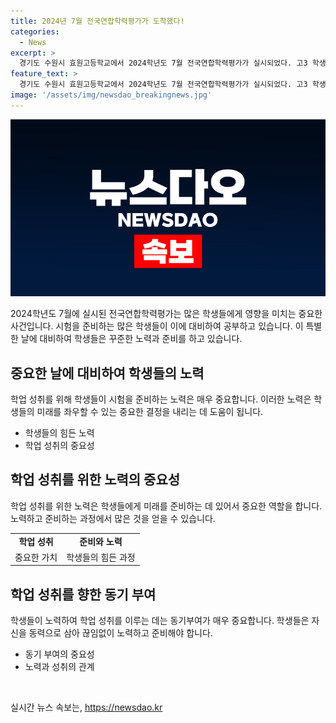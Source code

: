 ```yaml
---
title: 2024년 7월 전국연합학력평가가 도착했다!
categories:
  - News
excerpt: >
  경기도 수원시 효원고등학교에서 2024학년도 7월 전국연합학력평가가 실시되었다. 고3 학생들이 열심히 시험을 준비하고 있는 가운데, 시선을 끄는 모습이 시사된다.
feature_text: >
  경기도 수원시 효원고등학교에서 2024학년도 7월 전국연합학력평가가 실시되었다. 고3 학생들이 열심히 시험을 준비하고 있는 가운데, 시선을 끄는 모습이 시사된다.
image: '/assets/img/newsdao_breakingnews.jpg'
---
```


<p><img src="/assets/img/newsdao_breakingnews.jpg" alt="ranknews 속보" /></p>

<p data-ke-size="size16">2024학년도 7월에 실시된 전국연합학력평가는 많은 학생들에게 영향을 미치는 중요한 사건입니다. 시험을 준비하는 많은 학생들이 이에 대비하여 공부하고 있습니다. 이 특별한 날에 대비하여 학생들은 꾸준한 노력과 준비를 하고 있습니다.</p>

<h2 data-ke-size="size26">중요한 날에 대비하여 학생들의 노력</h2>

<p data-ke-size="size16">학업 성취를 위해 학생들이 시험을 준비하는 노력은 매우 중요합니다. 이러한 노력은 학생들의 미래를 좌우할 수 있는 중요한 결정을 내리는 데 도움이 됩니다.</p>

<ul>
  <li>학생들의 힘든 노력</li>
  <li>학업 성취의 중요성</li>
</ul>

<h2 data-ke-size="size26">학업 성취를 위한 노력의 중요성</h2>

<p data-ke-size="size16">학업 성취를 위한 노력은 학생들에게 미래를 준비하는 데 있어서 중요한 역할을 합니다. 노력하고 준비하는 과정에서 많은 것을 얻을 수 있습니다.</p>

<table>
  <tr>
    <td style="text-align: center; height: 17px;"><b>학업 성취</b></td>
    <td style="text-align: center; height: 17px;"><b>준비와 노력</b></td>
  </tr>
  <tr>
    <td style="text-align: center; height: 17px;">중요한 가치</td>
    <td style="text-align: center; height: 17px;">학생들의 힘든 과정</td>
  </tr>
</table>

<h2 data-ke-size="size26">학업 성취를 향한 동기 부여</h2>

<p data-ke-size="size16">학생들이 노력하여 학업 성취를 이루는 데는 동기부여가 매우 중요합니다. 학생들은 자신을 동력으로 삼아 끊임없이 노력하고 준비해야 합니다.</p>

<ul>
  <li>동기 부여의 중요성</li>
  <li>노력과 성취의 관계</li>
</ul>

<p data-ke-size="size16">&nbsp;</p>
실시간 뉴스 속보는, <a href="https://newsdao.kr" rel="dofollow">https://newsdao.kr</a>


